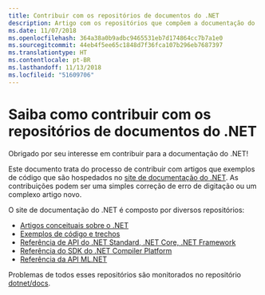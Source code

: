```yaml
---
title: Contribuir com os repositórios de documentos do .NET
description: Artigo com os repositórios que compõem a documentação do .NET.
ms.date: 11/07/2018
ms.openlocfilehash: 364a38a0b9adbc9465531eb7d174864cc7b7a1e0
ms.sourcegitcommit: 44eb4f5ee65c1848d7f36fca107b296eb7687397
ms.translationtype: HT
ms.contentlocale: pt-BR
ms.lasthandoff: 11/13/2018
ms.locfileid: "51609706"
---
```

# <a name="learn-how-to-contribute-to-the-net-docs-repositories"></a>Saiba como contribuir com os repositórios de documentos do .NET

Obrigado por seu interesse em contribuir para a documentação do .NET!

Este documento trata do processo de contribuir com artigos que exemplos de código que são hospedados no [site de documentação do .NET](https://docs.microsoft.com/dotnet). As contribuições podem ser uma simples correção de erro de digitação ou um complexo artigo novo.

O site de documentação do .NET é composto por diversos repositórios:

- [Artigos conceituais sobre o .NET](https://github.com/dotnet/docs)
- [Exemplos de código e trechos](https://github.com/dotnet/samples)
- [Referência de API do .NET Standard, .NET Core, .NET Framework](https://github.com/dotnet/dotnet-api-docs)
- [Referência do SDK do .NET Compiler Platform](https://github.com/dotnet/roslyn-api-docs)
- [Referência da API ML.NET](https://github.com/dotnet/ml-api-docs)

Problemas de todos esses repositórios são monitorados no repositório [dotnet/docs](https://github.com/dotnet/docs/issues).

